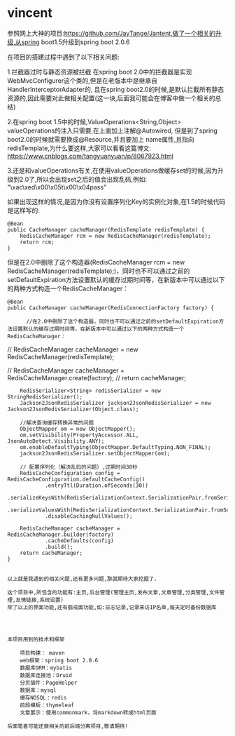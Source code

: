 # vincent

参照网上大神的项目:https://github.com/JayTange/Jantent,做了一个相关的升级,从spring boot1.5升级到spring boot 2.0.6

在项目的搭建过程中遇到了以下相关问题:

  1.拦截器过时与静态资源被拦截
    在spring boot 2.0中的拦截器是实现 WebMvcConfigurer这个类的,但是在老版本中是继承自HandlerInterceptorAdapter的,
    且在spring boot2.0的时候,是默认拦截所有静态资源的,因此需要对此做相关配置(这一块,后面我可能会在博客中做一个相关的总结)
    
  2.在spring boot 1.5中的时候,ValueOperations<String,Object> valueOperations的注入只需要,在上面加上注解@Autowired,
  但是到了spring boot2.0的时候就需要换成@Resource,并且要加上 name属性,且指向redisTemplate,为什么要这样,大家可以看看这篇博文:
  https://www.cnblogs.com/tangyuanyuan/p/8067923.html
  
  3.还是和valueOperations有关,在使用valueOperations做缓存set的时候,因为升级到2.0了,所以会出现set之后的值会出现乱码,例如:
  "\xac\xed\x00\x05t\x00\x04pass" 
  
  如果出现这样的情况,是因为你没有设置序列化Key的实例化对象,在1.5的时候代码是这样写的:
  
    @Bean
    public CacheManager cacheManager(RedisTemplate redisTemplate) {
        RedisCacheManager rcm = new RedisCacheManager(redisTemplate);
        return rcm;
    }
    
   但是在2.0中删除了这个构造器(RedisCacheManager rcm = new RedisCacheManager(redisTemplate);)，同时也不可以通过之前的
   setDefaultExpiration方法设置默认的缓存过期时间等，在新版本中可以通过以下的两种方式构造一个RedisCacheManager：
   
    @Bean
    public CacheManager cacheManager(RedisConnectionFactory factory) {

          //在2.0中删除了这个构造器，同时也不可以通过之前的setDefaultExpiration方法设置默认的缓存过期时间等，在新版本中可以通过以下的两种方式构造一个RedisCacheManager：
//        RedisCacheManager cacheManager = new RedisCacheManager(redisTemplate);

//        RedisCacheManager cacheManager = RedisCacheManager.create(factory);
//        return cacheManager;

        RedisSerializer<String> redisSerializer = new StringRedisSerializer();
        Jackson2JsonRedisSerializer jackson2JsonRedisSerializer = new Jackson2JsonRedisSerializer(Object.class);

        //解决查询缓存转换异常的问题
        ObjectMapper om = new ObjectMapper();
        om.setVisibility(PropertyAccessor.ALL, JsonAutoDetect.Visibility.ANY);
        om.enableDefaultTyping(ObjectMapper.DefaultTyping.NON_FINAL);
        jackson2JsonRedisSerializer.setObjectMapper(om);

        // 配置序列化（解决乱码的问题）,过期时间30秒
        RedisCacheConfiguration config = RedisCacheConfiguration.defaultCacheConfig()
                .entryTtl(Duration.ofSeconds(30))
                .serializeKeysWith(RedisSerializationContext.SerializationPair.fromSerializer(redisSerializer))
                .serializeValuesWith(RedisSerializationContext.SerializationPair.fromSerializer(jackson2JsonRedisSerializer))
                .disableCachingNullValues();

        RedisCacheManager cacheManager = RedisCacheManager.builder(factory)
                .cacheDefaults(config)
                .build();
        return cacheManager;
    }
    
    
    以上就是我遇到的相关问题,还有更多问题,那就期待大家挖掘了.
    
    这个项目中,所包含的功能有:主页,后台管理(管理主页,发布文章,文章管理,分类管理,文件管理,友情链接,系统设置)
    除了以上的界面功能,还有翡戒面功能,如:日志记录,记录来访IP名单,每天定时备份数据库
    
    
    

    本项目用到的技术和框架

        项目构建： maven
        web框架：spring boot 2.0.6
        数据库ORM：mybatis
        数据库连接池：Druid
        分页插件：PageHelper
        数据库：mysql
        缓存NOSQL：redis
        前段模板：thymeleaf
        文章展示：使用commonmark，将markdown转成html页面

    后面笔者可能还做相关的前后端分离项目,敬请期待!
  

  

